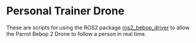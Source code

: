 # Personal Trainer Drone
 
These are scripts for using the ROS2 package [ros2_bebop_driver](https://github.com/jeremyfix/ros2_bebop_driver) to allow the Parrot Bebop 2 Drone to follow a person in real time.
